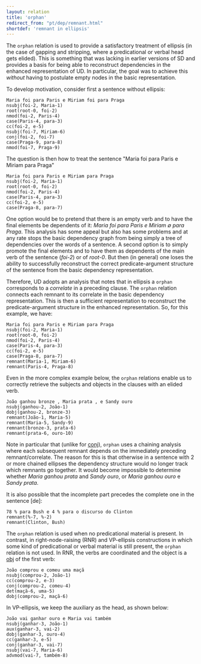 ```yaml
---
layout: relation
title: 'orphan'
redirect_from: "pt/dep/remnant.html"
shortdef: 'remnant in ellipsis'
---
```


The `orphan` relation is used to provide a satisfactory treatment of
ellipsis (in the case of gapping and stripping, where a predicational
or verbal head gets elided). This is something that was lacking in
earlier versions of SD and provides a basis for being able to
reconstruct dependencies in the enhanced representation of UD.  In
particular, the goal was to achieve this *without* having to postulate
empty nodes in the basic representation.

To develop motivation, consider first a sentence without ellipsis:

~~~ sdparse
Maria foi para Paris e Miriam foi para Praga
nsubj(foi-2, Maria-1)
root(root-0, foi-2)
nmod(foi-2, Paris-4)
case(Paris-4, para-3)
cc(foi-2, e-5)
nsubj(foi-7, Miriam-6)
conj(foi-2, foi-7)
case(Praga-9, para-8)
nmod(foi-7, Praga-9)
~~~

The question is then how to treat the sentence "Maria foi para Paris e
Miriam para Praga"

~~~ sdparse
Maria foi para Paris e Miriam para Praga
nsubj(foi-2, Maria-1)
root(root-0, foi-2)
nmod(foi-2, Paris-4)
case(Paris-4, para-3)
cc(foi-2, e-5)
case(Praga-8, para-7)
~~~

One option would be to pretend that there is an empty verb and to have
the final elements be dependents of it: *Maria foi para Paris e Miriam
∅ para Praga*. This analysis has some appeal but also has some
problems and at any rate stops the basic dependency graph from being
simply a tree of dependencies over the words of a sentence. A second
option is to simply promote the final elements and to have them as
dependents of the main verb of the sentence (*foi-2*) or of
*root-0*. But then (in general) one loses the ability to successfully
reconstruct the correct predicate-argument structure of the sentence
from the basic dependency representation.

Therefore, UD adopts an analysis that notes that in ellipsis a
`orphan` corresponds to a *correlate* in a preceding clause. The
`orphan` relation connects each remnant to its correlate in the basic
dependency representation. This is then a sufficient representation to
reconstruct the predicate-argument structure in the enhanced
representation. So, for this example, we have:

~~~ sdparse
Maria foi para Paris e Miriam para Praga
nsubj(foi-2, Maria-1)
root(root-0, foi-2)
nmod(foi-2, Paris-4)
case(Paris-4, para-3)
cc(foi-2, e-5)
case(Praga-8, para-7)
remnant(Maria-1, Miriam-6)
remnant(Paris-4, Praga-8)
~~~

Even in the more complex example below, the `orphan`
relations enable us to correctly retrieve the subjects and objects in
the clauses with an elided verb.

~~~ sdparse
João ganhou bronze , Maria prata , e Sandy ouro
nsubj(ganhou-2, João-1)
dobj(ganhou-2, bronze-3)
remnant(João-1, Maria-5)
remnant(Maria-5, Sandy-9)
remnant(bronze-3, prata-6)
remnant(prata-6, ouro-10)
~~~

Note in particular that (unlike for [conj]()), `orphan` uses a chaining analysis where each subsequent remnant depends on the immediately preceding remnant/correlate. The reason for this is that otherwise in a sentence with 2 or more chained ellipses the dependency structure would no longer track which remnants go together. It would become impossible to determine whether _Maria ganhou prata_ and _Sandy ouro_, or _Maria ganhou ouro_ e _Sandy prata_.

It is also possible that the incomplete part precedes the complete one in the sentence [de]:

~~~ sdparse
78 % para Bush e 4 % para o discurso do Clinton
remnant(%-7, %-2)
remnant(Clinton, Bush)
~~~

The `orphan` relation is used when no predicational material is
present. In contrast, in right-node-raising (RNR) and VP-ellipsis
constructions in which some kind of predicational or verbal material
is still present, the `orphan` relation is not used. In RNR, the
verbs are coordinated and the object is a [obj]() of the first verb:

~~~ sdparse
João comprou e comeu uma maçã
nsubj(comprou-2, João-1)
cc(comprou-2, e-3)
conj(comprou-2, comeu-4)
det(maçã-6, uma-5)
dobj(comprou-2, maçã-6)
~~~

In VP-ellipsis, we keep the auxiliary as the head, as shown below:

~~~ sdparse
João vai ganhar ouro e Maria vai também
nsubj(ganhar-3, João-1)
aux(ganhar-3, vai-2)
dobj(ganhar-3, ouro-4)
cc(ganhar-3, e-5)
conj(ganhar-3, vai-7)
nsubj(vai-7, Maria-6)
advmod(vai-7, também-8)
~~~
